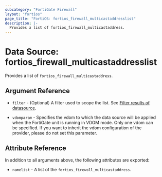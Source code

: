 ```yaml
---
subcategory: "FortiGate Firewall"
layout: "fortios"
page_title: "FortiOS: fortios_firewall_multicastaddresslist"
description: |-
  Provides a list of fortios_firewall_multicastaddress.
---
```


# Data Source: fortios_firewall_multicastaddresslist
Provides a list of `fortios_firewall_multicastaddress`.

## Argument Reference

* `filter` - (Optional) A filter used to scope the list. See [Filter results of datasource](https://registry.terraform.io/providers/fortinetdev/fortios/latest/docs/guides/fgt_filter).

* `vdomparam` - Specifies the vdom to which the data source will be applied when the FortiGate unit is running in VDOM mode. Only one vdom can be specified. If you want to inherit the vdom configuration of the provider, please do not set this parameter.

## Attribute Reference

In addition to all arguments above, the following attributes are exported:

* `namelist` -  A list of the `fortios_firewall_multicastaddress`.
